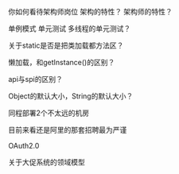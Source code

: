 你如何看待架构师岗位
架构的特性？
架构师的特性？



单例模式
单元测试
多线程的单元测试？


关于static是否是把类加载都方法区？

懒加载，和getInstance()的区别？


api与spi的区别？

Object的默认大小，String的默认大小？



同程部署2个不太远的机房

目前来看还是阿里的那套招聘最为严谨


OAuth2.0


关于大促系统的领域模型

